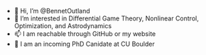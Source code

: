 - 👋 Hi, I’m @BennetOutland
- 👀 I’m interested in Differential Game Theory, Nonlinear Control, Optimization, and Astrodynamics
- 📫 I am reachable through GitHub or my website
- :school: I am an incoming PhD Canidate at CU Boulder 

<!---
BennetOutland/BennetOutland is a ✨ special ✨ repository because its `README.md` (this file) appears on your GitHub profile.
You can click the Preview link to take a look at your changes.
--->
